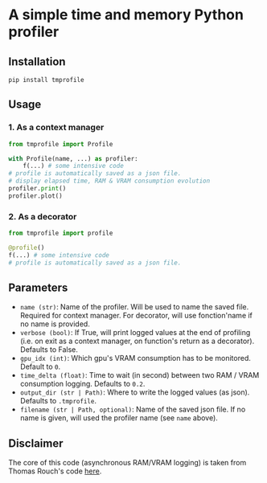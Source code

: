 # A simple time and memory Python profiler

## Installation

`pip install tmprofile`


## Usage

### 1. As a context manager

```python
from tmprofile import Profile

with Profile(name, ...) as profiler:
    f(...) # some intensive code
# profile is automatically saved as a json file.
# display elapsed time, RAM & VRAM consumption evolution
profiler.print()
profiler.plot()
```

### 2. As a decorator

```python
from tmprofile import profile

@profile()
f(...) # some intensive code
# profile is automatically saved as a json file.
```

## Parameters

- `name (str)`: Name of the profiler. Will be used to name the saved file. Required for context manager. For decorator, will use fonction'name if no name is provided.
- `verbose (bool)`: If True, will print logged values at the end of profiling (i.e. on exit as a context manager, on function's return as a decorator). Defaults to False.
- `gpu_idx (int)`: Which gpu's VRAM consumption has to be monitored. Default to `0`.
- `time_delta (float)`: Time to wait (in second) between two RAM / VRAM consumption logging. Defaults to `0.2`.
- `output_dir (str | Path)`: Where to write the logged values (as json). Defaults to `.tmprofile`.
- `filename (str | Path, optional)`: Name of the saved json file. If no name is given, will used the profiler name (see `name` above).


## Disclaimer

The core of this code (asynchronous RAM/VRAM logging) is taken from Thomas Rouch's code [here](https://betterprogramming.pub/ram-and-vram-profiling-in-python-bf99876e985f).
    


